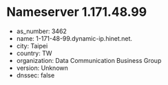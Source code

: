 # Nameserver 1.171.48.99

* as_number: 3462
* name: 1-171-48-99.dynamic-ip.hinet.net.
* city: Taipei
* country: TW
* organization: Data Communication Business Group
* version: Unknown
* dnssec: false
